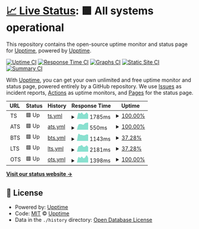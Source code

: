 # [📈 Live Status](https://demo.upptime.js.org): <!--live status--> **🟩 All systems operational**

This repository contains the open-source uptime monitor and status page for [Upptime](https://upptime.js.org), powered by [Upptime](https://github.com/upptime/upptime).

[![Uptime CI](https://github.com/hueper/st/workflows/Uptime%20CI/badge.svg)](https://github.com/hueper/st/actions?query=workflow%3A%22Uptime+CI%22)
[![Response Time CI](https://github.com/hueper/st/workflows/Response%20Time%20CI/badge.svg)](https://github.com/hueper/st/actions?query=workflow%3A%22Response+Time+CI%22)
[![Graphs CI](https://github.com/hueper/st/workflows/Graphs%20CI/badge.svg)](https://github.com/hueper/st/actions?query=workflow%3A%22Graphs+CI%22)
[![Static Site CI](https://github.com/hueper/st/workflows/Static%20Site%20CI/badge.svg)](https://github.com/hueper/st/actions?query=workflow%3A%22Static+Site+CI%22)
[![Summary CI](https://github.com/hueper/st/workflows/Summary%20CI/badge.svg)](https://github.com/hueper/st/actions?query=workflow%3A%22Summary+CI%22)

With [Upptime](https://upptime.js.org), you can get your own unlimited and free uptime monitor and status page, powered entirely by a GitHub repository. We use [Issues](https://github.com/upptime/upptime/issues) as incident reports, [Actions](https://github.com/hueper/st/actions) as uptime monitors, and [Pages](https://demo.upptime.js.org) for the status page.

<!--start: status pages-->
<!-- This summary is generated by Upptime (https://github.com/upptime/upptime) -->
<!-- Do not edit this manually, your changes will be overwritten -->
<!-- prettier-ignore -->
| URL | Status | History | Response Time | Uptime |
| --- | ------ | ------- | ------------- | ------ |
| <img alt="" src="https://icons.duckduckgo.com/ip3/null.ico" height="13"> TS | 🟩 Up | [ts.yml](https://github.com/hueper/st/commits/HEAD/history/ts.yml) | <details><summary><img alt="Response time graph" src="./graphs/ts/response-time-week.png" height="20"> 1785ms</summary><br><a href="https://hueper.github.io/st/history/ts"><img alt="Response time 1659" src="https://img.shields.io/endpoint?url=https%3A%2F%2Fraw.githubusercontent.com%2Fhueper%2Fst%2FHEAD%2Fapi%2Fts%2Fresponse-time.json"></a><br><a href="https://hueper.github.io/st/history/ts"><img alt="24-hour response time 1467" src="https://img.shields.io/endpoint?url=https%3A%2F%2Fraw.githubusercontent.com%2Fhueper%2Fst%2FHEAD%2Fapi%2Fts%2Fresponse-time-day.json"></a><br><a href="https://hueper.github.io/st/history/ts"><img alt="7-day response time 1785" src="https://img.shields.io/endpoint?url=https%3A%2F%2Fraw.githubusercontent.com%2Fhueper%2Fst%2FHEAD%2Fapi%2Fts%2Fresponse-time-week.json"></a><br><a href="https://hueper.github.io/st/history/ts"><img alt="30-day response time 1659" src="https://img.shields.io/endpoint?url=https%3A%2F%2Fraw.githubusercontent.com%2Fhueper%2Fst%2FHEAD%2Fapi%2Fts%2Fresponse-time-month.json"></a><br><a href="https://hueper.github.io/st/history/ts"><img alt="1-year response time 1659" src="https://img.shields.io/endpoint?url=https%3A%2F%2Fraw.githubusercontent.com%2Fhueper%2Fst%2FHEAD%2Fapi%2Fts%2Fresponse-time-year.json"></a></details> | <details><summary><a href="https://hueper.github.io/st/history/ts">100.00%</a></summary><a href="https://hueper.github.io/st/history/ts"><img alt="All-time uptime 77.20%" src="https://img.shields.io/endpoint?url=https%3A%2F%2Fraw.githubusercontent.com%2Fhueper%2Fst%2FHEAD%2Fapi%2Fts%2Fuptime.json"></a><br><a href="https://hueper.github.io/st/history/ts"><img alt="24-hour uptime 100.00%" src="https://img.shields.io/endpoint?url=https%3A%2F%2Fraw.githubusercontent.com%2Fhueper%2Fst%2FHEAD%2Fapi%2Fts%2Fuptime-day.json"></a><br><a href="https://hueper.github.io/st/history/ts"><img alt="7-day uptime 100.00%" src="https://img.shields.io/endpoint?url=https%3A%2F%2Fraw.githubusercontent.com%2Fhueper%2Fst%2FHEAD%2Fapi%2Fts%2Fuptime-week.json"></a><br><a href="https://hueper.github.io/st/history/ts"><img alt="30-day uptime 77.20%" src="https://img.shields.io/endpoint?url=https%3A%2F%2Fraw.githubusercontent.com%2Fhueper%2Fst%2FHEAD%2Fapi%2Fts%2Fuptime-month.json"></a><br><a href="https://hueper.github.io/st/history/ts"><img alt="1-year uptime 77.20%" src="https://img.shields.io/endpoint?url=https%3A%2F%2Fraw.githubusercontent.com%2Fhueper%2Fst%2FHEAD%2Fapi%2Fts%2Fuptime-year.json"></a></details>
| <img alt="" src="https://icons.duckduckgo.com/ip3/null.ico" height="13"> ATS | 🟩 Up | [ats.yml](https://github.com/hueper/st/commits/HEAD/history/ats.yml) | <details><summary><img alt="Response time graph" src="./graphs/ats/response-time-week.png" height="20"> 550ms</summary><br><a href="https://hueper.github.io/st/history/ats"><img alt="Response time 908" src="https://img.shields.io/endpoint?url=https%3A%2F%2Fraw.githubusercontent.com%2Fhueper%2Fst%2FHEAD%2Fapi%2Fats%2Fresponse-time.json"></a><br><a href="https://hueper.github.io/st/history/ats"><img alt="24-hour response time 657" src="https://img.shields.io/endpoint?url=https%3A%2F%2Fraw.githubusercontent.com%2Fhueper%2Fst%2FHEAD%2Fapi%2Fats%2Fresponse-time-day.json"></a><br><a href="https://hueper.github.io/st/history/ats"><img alt="7-day response time 550" src="https://img.shields.io/endpoint?url=https%3A%2F%2Fraw.githubusercontent.com%2Fhueper%2Fst%2FHEAD%2Fapi%2Fats%2Fresponse-time-week.json"></a><br><a href="https://hueper.github.io/st/history/ats"><img alt="30-day response time 908" src="https://img.shields.io/endpoint?url=https%3A%2F%2Fraw.githubusercontent.com%2Fhueper%2Fst%2FHEAD%2Fapi%2Fats%2Fresponse-time-month.json"></a><br><a href="https://hueper.github.io/st/history/ats"><img alt="1-year response time 908" src="https://img.shields.io/endpoint?url=https%3A%2F%2Fraw.githubusercontent.com%2Fhueper%2Fst%2FHEAD%2Fapi%2Fats%2Fresponse-time-year.json"></a></details> | <details><summary><a href="https://hueper.github.io/st/history/ats">100.00%</a></summary><a href="https://hueper.github.io/st/history/ats"><img alt="All-time uptime 93.97%" src="https://img.shields.io/endpoint?url=https%3A%2F%2Fraw.githubusercontent.com%2Fhueper%2Fst%2FHEAD%2Fapi%2Fats%2Fuptime.json"></a><br><a href="https://hueper.github.io/st/history/ats"><img alt="24-hour uptime 100.00%" src="https://img.shields.io/endpoint?url=https%3A%2F%2Fraw.githubusercontent.com%2Fhueper%2Fst%2FHEAD%2Fapi%2Fats%2Fuptime-day.json"></a><br><a href="https://hueper.github.io/st/history/ats"><img alt="7-day uptime 100.00%" src="https://img.shields.io/endpoint?url=https%3A%2F%2Fraw.githubusercontent.com%2Fhueper%2Fst%2FHEAD%2Fapi%2Fats%2Fuptime-week.json"></a><br><a href="https://hueper.github.io/st/history/ats"><img alt="30-day uptime 93.97%" src="https://img.shields.io/endpoint?url=https%3A%2F%2Fraw.githubusercontent.com%2Fhueper%2Fst%2FHEAD%2Fapi%2Fats%2Fuptime-month.json"></a><br><a href="https://hueper.github.io/st/history/ats"><img alt="1-year uptime 93.97%" src="https://img.shields.io/endpoint?url=https%3A%2F%2Fraw.githubusercontent.com%2Fhueper%2Fst%2FHEAD%2Fapi%2Fats%2Fuptime-year.json"></a></details>
| <img alt="" src="https://icons.duckduckgo.com/ip3/null.ico" height="13"> BTS | 🟩 Up | [bts.yml](https://github.com/hueper/st/commits/HEAD/history/bts.yml) | <details><summary><img alt="Response time graph" src="./graphs/bts/response-time-week.png" height="20"> 1143ms</summary><br><a href="https://hueper.github.io/st/history/bts"><img alt="Response time 1105" src="https://img.shields.io/endpoint?url=https%3A%2F%2Fraw.githubusercontent.com%2Fhueper%2Fst%2FHEAD%2Fapi%2Fbts%2Fresponse-time.json"></a><br><a href="https://hueper.github.io/st/history/bts"><img alt="24-hour response time 1149" src="https://img.shields.io/endpoint?url=https%3A%2F%2Fraw.githubusercontent.com%2Fhueper%2Fst%2FHEAD%2Fapi%2Fbts%2Fresponse-time-day.json"></a><br><a href="https://hueper.github.io/st/history/bts"><img alt="7-day response time 1143" src="https://img.shields.io/endpoint?url=https%3A%2F%2Fraw.githubusercontent.com%2Fhueper%2Fst%2FHEAD%2Fapi%2Fbts%2Fresponse-time-week.json"></a><br><a href="https://hueper.github.io/st/history/bts"><img alt="30-day response time 1105" src="https://img.shields.io/endpoint?url=https%3A%2F%2Fraw.githubusercontent.com%2Fhueper%2Fst%2FHEAD%2Fapi%2Fbts%2Fresponse-time-month.json"></a><br><a href="https://hueper.github.io/st/history/bts"><img alt="1-year response time 1105" src="https://img.shields.io/endpoint?url=https%3A%2F%2Fraw.githubusercontent.com%2Fhueper%2Fst%2FHEAD%2Fapi%2Fbts%2Fresponse-time-year.json"></a></details> | <details><summary><a href="https://hueper.github.io/st/history/bts">37.28%</a></summary><a href="https://hueper.github.io/st/history/bts"><img alt="All-time uptime 41.62%" src="https://img.shields.io/endpoint?url=https%3A%2F%2Fraw.githubusercontent.com%2Fhueper%2Fst%2FHEAD%2Fapi%2Fbts%2Fuptime.json"></a><br><a href="https://hueper.github.io/st/history/bts"><img alt="24-hour uptime 100.00%" src="https://img.shields.io/endpoint?url=https%3A%2F%2Fraw.githubusercontent.com%2Fhueper%2Fst%2FHEAD%2Fapi%2Fbts%2Fuptime-day.json"></a><br><a href="https://hueper.github.io/st/history/bts"><img alt="7-day uptime 37.28%" src="https://img.shields.io/endpoint?url=https%3A%2F%2Fraw.githubusercontent.com%2Fhueper%2Fst%2FHEAD%2Fapi%2Fbts%2Fuptime-week.json"></a><br><a href="https://hueper.github.io/st/history/bts"><img alt="30-day uptime 41.62%" src="https://img.shields.io/endpoint?url=https%3A%2F%2Fraw.githubusercontent.com%2Fhueper%2Fst%2FHEAD%2Fapi%2Fbts%2Fuptime-month.json"></a><br><a href="https://hueper.github.io/st/history/bts"><img alt="1-year uptime 41.62%" src="https://img.shields.io/endpoint?url=https%3A%2F%2Fraw.githubusercontent.com%2Fhueper%2Fst%2FHEAD%2Fapi%2Fbts%2Fuptime-year.json"></a></details>
| <img alt="" src="https://icons.duckduckgo.com/ip3/null.ico" height="13"> LTS | 🟩 Up | [lts.yml](https://github.com/hueper/st/commits/HEAD/history/lts.yml) | <details><summary><img alt="Response time graph" src="./graphs/lts/response-time-week.png" height="20"> 2181ms</summary><br><a href="https://hueper.github.io/st/history/lts"><img alt="Response time 2069" src="https://img.shields.io/endpoint?url=https%3A%2F%2Fraw.githubusercontent.com%2Fhueper%2Fst%2FHEAD%2Fapi%2Flts%2Fresponse-time.json"></a><br><a href="https://hueper.github.io/st/history/lts"><img alt="24-hour response time 1865" src="https://img.shields.io/endpoint?url=https%3A%2F%2Fraw.githubusercontent.com%2Fhueper%2Fst%2FHEAD%2Fapi%2Flts%2Fresponse-time-day.json"></a><br><a href="https://hueper.github.io/st/history/lts"><img alt="7-day response time 2181" src="https://img.shields.io/endpoint?url=https%3A%2F%2Fraw.githubusercontent.com%2Fhueper%2Fst%2FHEAD%2Fapi%2Flts%2Fresponse-time-week.json"></a><br><a href="https://hueper.github.io/st/history/lts"><img alt="30-day response time 2069" src="https://img.shields.io/endpoint?url=https%3A%2F%2Fraw.githubusercontent.com%2Fhueper%2Fst%2FHEAD%2Fapi%2Flts%2Fresponse-time-month.json"></a><br><a href="https://hueper.github.io/st/history/lts"><img alt="1-year response time 2069" src="https://img.shields.io/endpoint?url=https%3A%2F%2Fraw.githubusercontent.com%2Fhueper%2Fst%2FHEAD%2Fapi%2Flts%2Fresponse-time-year.json"></a></details> | <details><summary><a href="https://hueper.github.io/st/history/lts">37.28%</a></summary><a href="https://hueper.github.io/st/history/lts"><img alt="All-time uptime 41.62%" src="https://img.shields.io/endpoint?url=https%3A%2F%2Fraw.githubusercontent.com%2Fhueper%2Fst%2FHEAD%2Fapi%2Flts%2Fuptime.json"></a><br><a href="https://hueper.github.io/st/history/lts"><img alt="24-hour uptime 100.00%" src="https://img.shields.io/endpoint?url=https%3A%2F%2Fraw.githubusercontent.com%2Fhueper%2Fst%2FHEAD%2Fapi%2Flts%2Fuptime-day.json"></a><br><a href="https://hueper.github.io/st/history/lts"><img alt="7-day uptime 37.28%" src="https://img.shields.io/endpoint?url=https%3A%2F%2Fraw.githubusercontent.com%2Fhueper%2Fst%2FHEAD%2Fapi%2Flts%2Fuptime-week.json"></a><br><a href="https://hueper.github.io/st/history/lts"><img alt="30-day uptime 41.62%" src="https://img.shields.io/endpoint?url=https%3A%2F%2Fraw.githubusercontent.com%2Fhueper%2Fst%2FHEAD%2Fapi%2Flts%2Fuptime-month.json"></a><br><a href="https://hueper.github.io/st/history/lts"><img alt="1-year uptime 41.62%" src="https://img.shields.io/endpoint?url=https%3A%2F%2Fraw.githubusercontent.com%2Fhueper%2Fst%2FHEAD%2Fapi%2Flts%2Fuptime-year.json"></a></details>
| <img alt="" src="https://icons.duckduckgo.com/ip3/null.ico" height="13"> OTS | 🟩 Up | [ots.yml](https://github.com/hueper/st/commits/HEAD/history/ots.yml) | <details><summary><img alt="Response time graph" src="./graphs/ots/response-time-week.png" height="20"> 1398ms</summary><br><a href="https://hueper.github.io/st/history/ots"><img alt="Response time 1351" src="https://img.shields.io/endpoint?url=https%3A%2F%2Fraw.githubusercontent.com%2Fhueper%2Fst%2FHEAD%2Fapi%2Fots%2Fresponse-time.json"></a><br><a href="https://hueper.github.io/st/history/ots"><img alt="24-hour response time 1220" src="https://img.shields.io/endpoint?url=https%3A%2F%2Fraw.githubusercontent.com%2Fhueper%2Fst%2FHEAD%2Fapi%2Fots%2Fresponse-time-day.json"></a><br><a href="https://hueper.github.io/st/history/ots"><img alt="7-day response time 1398" src="https://img.shields.io/endpoint?url=https%3A%2F%2Fraw.githubusercontent.com%2Fhueper%2Fst%2FHEAD%2Fapi%2Fots%2Fresponse-time-week.json"></a><br><a href="https://hueper.github.io/st/history/ots"><img alt="30-day response time 1351" src="https://img.shields.io/endpoint?url=https%3A%2F%2Fraw.githubusercontent.com%2Fhueper%2Fst%2FHEAD%2Fapi%2Fots%2Fresponse-time-month.json"></a><br><a href="https://hueper.github.io/st/history/ots"><img alt="1-year response time 1351" src="https://img.shields.io/endpoint?url=https%3A%2F%2Fraw.githubusercontent.com%2Fhueper%2Fst%2FHEAD%2Fapi%2Fots%2Fresponse-time-year.json"></a></details> | <details><summary><a href="https://hueper.github.io/st/history/ots">100.00%</a></summary><a href="https://hueper.github.io/st/history/ots"><img alt="All-time uptime 72.18%" src="https://img.shields.io/endpoint?url=https%3A%2F%2Fraw.githubusercontent.com%2Fhueper%2Fst%2FHEAD%2Fapi%2Fots%2Fuptime.json"></a><br><a href="https://hueper.github.io/st/history/ots"><img alt="24-hour uptime 100.00%" src="https://img.shields.io/endpoint?url=https%3A%2F%2Fraw.githubusercontent.com%2Fhueper%2Fst%2FHEAD%2Fapi%2Fots%2Fuptime-day.json"></a><br><a href="https://hueper.github.io/st/history/ots"><img alt="7-day uptime 100.00%" src="https://img.shields.io/endpoint?url=https%3A%2F%2Fraw.githubusercontent.com%2Fhueper%2Fst%2FHEAD%2Fapi%2Fots%2Fuptime-week.json"></a><br><a href="https://hueper.github.io/st/history/ots"><img alt="30-day uptime 72.18%" src="https://img.shields.io/endpoint?url=https%3A%2F%2Fraw.githubusercontent.com%2Fhueper%2Fst%2FHEAD%2Fapi%2Fots%2Fuptime-month.json"></a><br><a href="https://hueper.github.io/st/history/ots"><img alt="1-year uptime 72.18%" src="https://img.shields.io/endpoint?url=https%3A%2F%2Fraw.githubusercontent.com%2Fhueper%2Fst%2FHEAD%2Fapi%2Fots%2Fuptime-year.json"></a></details>

<!--end: status pages-->

[**Visit our status website →**](https://demo.upptime.js.org)

## 📄 License

- Powered by: [Upptime](https://github.com/upptime/upptime)
- Code: [MIT](./LICENSE) © [Upptime](https://upptime.js.org)
- Data in the `./history` directory: [Open Database License](https://opendatacommons.org/licenses/odbl/1-0/)
